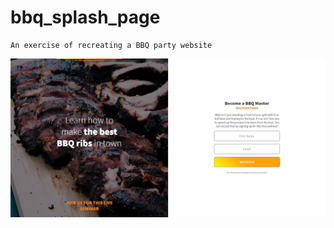 # bbq_splash_page
    An exercise of recreating a BBQ party website

![BBQ page screenshot](img/bbq.png)